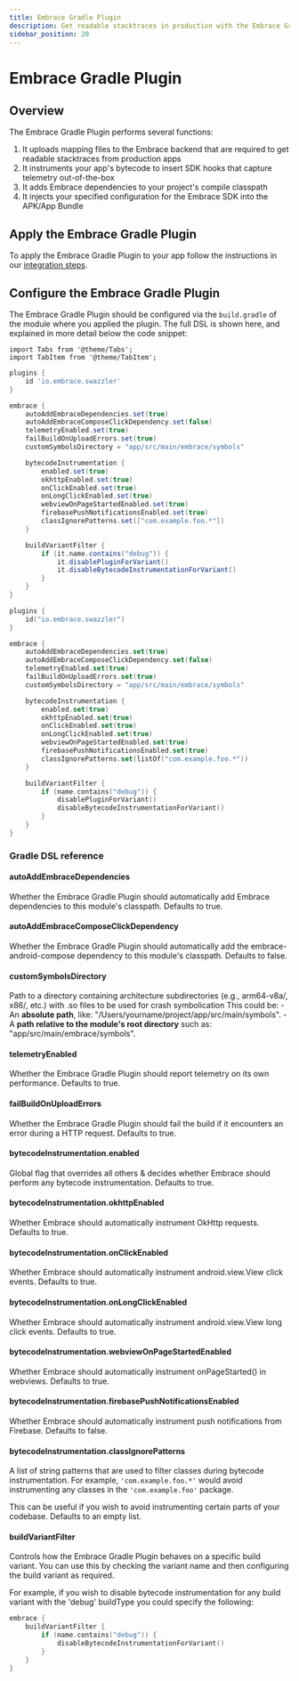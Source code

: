 ```yaml
---
title: Embrace Gradle Plugin
description: Get readable stacktraces in production with the Embrace Gradle Plugin and auto-instrument your app
sidebar_position: 20
---
```


# Embrace Gradle Plugin

## Overview

The Embrace Gradle Plugin performs several functions:
1. It uploads mapping files to the Embrace backend that are required to get readable stacktraces from production apps
2. It instruments your app's bytecode to insert SDK hooks that capture telemetry out-of-the-box
3. It adds Embrace dependencies to your project's compile classpath
4. It injects your specified configuration for the Embrace SDK into the APK/App Bundle

## Apply the Embrace Gradle Plugin

To apply the Embrace Gradle Plugin to your app follow the instructions in our [integration steps](/android/integration/integration-steps).

## Configure the Embrace Gradle Plugin

The Embrace Gradle Plugin should be configured via the `build.gradle` of the module where you applied the plugin. The full DSL is shown here, and explained in more detail below the code snippet:

```mdx-code-block
import Tabs from '@theme/Tabs';
import TabItem from '@theme/TabItem';
```

<Tabs groupId="android-language" queryString="android-language">
<TabItem value="groovy" label="Groovy">

```groovy
plugins {
    id 'io.embrace.swazzler'
}

embrace {
    autoAddEmbraceDependencies.set(true)
    autoAddEmbraceComposeClickDependency.set(false)
    telemetryEnabled.set(true)
    failBuildOnUploadErrors.set(true)
    customSymbolsDirectory = "app/src/main/embrace/symbols"

    bytecodeInstrumentation {
        enabled.set(true)
        okhttpEnabled.set(true)
        onClickEnabled.set(true)
        onLongClickEnabled.set(true)
        webviewOnPageStartedEnabled.set(true)
        firebasePushNotificationsEnabled.set(true)
        classIgnorePatterns.set(["com.example.foo.*"])
    }

    buildVariantFilter {
        if (it.name.contains("debug")) {
            it.disablePluginForVariant()
            it.disableBytecodeInstrumentationForVariant()
        }
    }
}
```

</TabItem>

<TabItem value="kotlin" label="Kotlin">

```kotlin
plugins {
    id("io.embrace.swazzler")
}

embrace {
    autoAddEmbraceDependencies.set(true)
    autoAddEmbraceComposeClickDependency.set(false)
    telemetryEnabled.set(true)
    failBuildOnUploadErrors.set(true)
    customSymbolsDirectory = "app/src/main/embrace/symbols"

    bytecodeInstrumentation {
        enabled.set(true)
        okhttpEnabled.set(true)
        onClickEnabled.set(true)
        onLongClickEnabled.set(true)
        webviewOnPageStartedEnabled.set(true)
        firebasePushNotificationsEnabled.set(true)
        classIgnorePatterns.set(listOf("com.example.foo.*"))
    }

    buildVariantFilter {
        if (name.contains("debug")) {
            disablePluginForVariant()
            disableBytecodeInstrumentationForVariant()
        }
    }
}
```

</TabItem>
</Tabs>

### Gradle DSL reference

#### autoAddEmbraceDependencies

Whether the Embrace Gradle Plugin should automatically add Embrace dependencies to this module's classpath. Defaults to true.

#### autoAddEmbraceComposeClickDependency

Whether the Embrace Gradle Plugin should automatically add the embrace-android-compose dependency to this module's classpath. Defaults to false.

#### customSymbolsDirectory

Path to a directory containing architecture subdirectories (e.g., arm64-v8a/, x86/, etc.) with .so files to be used for crash symbolication
This could be:
    - An **absolute path**, like: "/Users/yourname/project/app/src/main/symbols".
    - A **path relative to the module's root directory** such as: "app/src/main/embrace/symbols".

#### telemetryEnabled

Whether the Embrace Gradle Plugin should report telemetry on its own performance. Defaults to true.

#### failBuildOnUploadErrors

Whether the Embrace Gradle Plugin should fail the build if it encounters an error during a HTTP request. Defaults to true.

#### bytecodeInstrumentation.enabled

Global flag that overrides all others & decides whether Embrace should perform any bytecode instrumentation. Defaults to true.

#### bytecodeInstrumentation.okhttpEnabled

Whether Embrace should automatically instrument OkHttp requests. Defaults to true.

#### bytecodeInstrumentation.onClickEnabled

Whether Embrace should automatically instrument android.view.View click events. Defaults to true.

#### bytecodeInstrumentation.onLongClickEnabled

Whether Embrace should automatically instrument android.view.View long click events. Defaults to true.

#### bytecodeInstrumentation.webviewOnPageStartedEnabled

Whether Embrace should automatically instrument onPageStarted() in webviews. Defaults to true.

#### bytecodeInstrumentation.firebasePushNotificationsEnabled

Whether Embrace should automatically instrument push notifications from Firebase. Defaults to false.

#### bytecodeInstrumentation.classIgnorePatterns

A list of string patterns that are used to filter classes during bytecode instrumentation. For example, `'com.example.foo.*'`
would avoid instrumenting any classes in the `'com.example.foo'` package.

This can be useful if you wish to avoid instrumenting certain parts of your codebase. Defaults to an empty list.

#### buildVariantFilter

Controls how the Embrace Gradle Plugin behaves on a specific build variant. You can use this by checking the variant name and then configuring the build variant as required.

For example, if you wish to disable bytecode instrumentation for any build variant with the 'debug' buildType you could specify the following:

```kotlin
embrace {
    buildVariantFilter {
        if (name.contains("debug")) {
            disableBytecodeInstrumentationForVariant()
        }
    }
}
```
